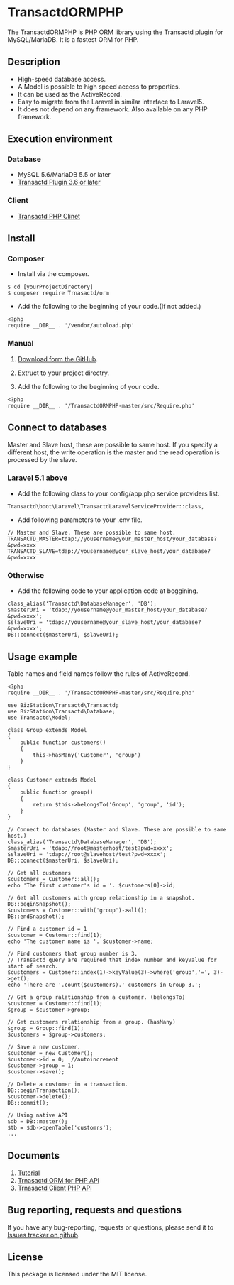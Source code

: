 TransactdORMPHP
===============================================================================
The TransactdORMPHP is PHP ORM library using the Transactd plugin for MySQL/MariaDB.
It is a fastest ORM for PHP.


Description
-------------------------------------------------------------------------------
- High-speed database access.
- A Model is possible to high speed access to properties.
- It can be used as the ActiveRecord.
- Easy to migrate from the Laravel in similar interface to Laravel5.
- It does not depend on any framework. Also available on any PHP framework. 


Execution environment
-------------------------------------------------------------------------------
### Database
- MySQL 5.6/MariaDB 5.5 or later
- [Transactd Plugin 3.6 or later](http://www.bizstation.jp/en/transactd/documents/install_plugin.html)

### Client
- [Transactd PHP Clinet](http://www.bizstation.jp/en/transactd/documents/install_guide_php.html)


Install
-------------------------------------------------------------------------------
### Composer
* Install via the composer.
```
$ cd [yourProjectDirectory]
$ composer require Trnasactd/orm
```
* Add the following to the beginning of your code.(If not added.)
```
<?php
require __DIR__ . '/vendor/autoload.php'
```
### Manual
1. [Download form the GitHub](https://github.com/bizstation/TransactdORMPHP/archive/master.zip).

2. Extruct to your project directry.
3. Add the following to the beginning of your code.
```
<?php
require __DIR__ . '/TransactdORMPHP-master/src/Require.php'
```


Connect to databases
-------------------------------------------------------------------------------
Master and Slave host, these are possible to same host.
If you specify a different host, the write operation is the master and the read
 operation is processed by the slave.

### Laravel 5.1 above
* Add the following class to your config/app.php service providers list.
```
Transactd\boot\Laravel\TransactdLaravelServiceProvider::class,
```
* Add following parameters to your .env file.
```
// Master and Slave. These are possible to same host.
TRANSACTD_MASTER=tdap://yousername@your_master_host/your_database?&pwd=xxxx
TRANSACTD_SLAVE=tdap://yousername@your_slave_host/your_database?&pwd=xxxx

```

### Otherwise
* Add the following code to your application code at beggining.
```
class_alias('Transactd\DatabaseManager', 'DB');
$masterUri = 'tdap://yousername@your_master_host/your_database?&pwd=xxxx';
$slaveUri = 'tdap://yousername@your_slave_host/your_database?&pwd=xxxx';
DB::connect($masterUri, $slaveUri);

```


Usage example
-------------------------------------------------------------------------------
Table names and field names follow the rules of ActiveRecord.

```php:
<?php
require __DIR__ . '/TransactdORMPHP-master/src/Require.php'

use BizStation\Transactd\Transactd;
use BizStation\Transactd\Database;
use Transactd\Model;

class Group extends Model
{
	public function customers()
	{
		this->hasMany('Customer', 'group')
	}
}

class Customer extends Model
{
	public function group()
	{
		return $this->belongsTo('Group', 'group', 'id');
	}
}

// Connect to databases (Master and Slave. These are possible to same host.)
class_alias('Transactd\DatabaseManager', 'DB');
$masterUri = 'tdap://root@masterhost/test?pwd=xxxx';
$slaveUri = 'tdap://root@slavehost/test?pwd=xxxx';
DB::connect($masterUri, $slaveUri);

// Get all customers
$customers = Customer::all();
echo 'The first customer's id = '. $customers[0]->id;

// Get all customers with group relationship in a snapshot.
DB::beginSnapshot();
$customers = Customer::with('group')->all();
DB::endSnapshot();

// Find a customer id = 1
$customer = Customer::find(1);
echo 'The customer name is '. $customer->name;

// Find customers that group number is 3.
// Transactd query are required that index number and keyValue for start of search.
$customers = Customer::index(1)->keyValue(3)->where('group','=', 3)->get();
echo 'There are '.count($customers).' customers in Group 3.';

// Get a group ralationship from a customer. (belongsTo)
$customer = Customer::find(1);
$group = $customer->group;

// Get customers ralationship from a group. (hasMany)
$group = Group::find(1);
$customers = $group->customers;

// Save a new customer.
$customer = new Customer();
$customer->id = 0;  //autoincrement
$customer->group = 1;
$customer->save();

// Delete a customer in a transaction.
DB::beginTransaction();
$customer->delete();
DB::commit();

// Using native API
$db = DB::master();
$tb = $db->openTable('customrs');
...

```


Documents
-------------------------------------------------------------------------------
1. [Tutorial](http://www.bizstation.jp/en/transactd/documents/tutorial_php_orm.html)
2. [Trnasactd ORM for PHP API](http://www.bizstation.jp/en/transactd/documents/php/orm/index.html)
3. [Trnasactd Client PHP API](http://www.bizstation.jp/en/transactd/documents/php/api/index.html)


Bug reporting, requests and questions
-------------------------------------------------------------------------------
If you have any bug-reporting, requests or questions, please send it to
[Issues tracker on github](https://github.com/bizstation/TransactdORMPHP/issues).


License
-------------------------------------------------------------------------------
This package is licensed under the MIT license.
